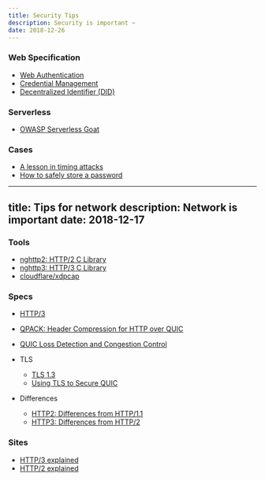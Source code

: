 ```yaml
---
title: Security Tips
description: Security is important ~
date: 2018-12-26
---
```



### Web Specification

* [Web Authentication](https://github.com/w3c/webauthn)
* [Credential Management](https://github.com/w3c/webappsec-credential-management)
* [Decentralized Identifier (DID)](https://github.com/w3c-ccg/did-spec)

### Serverless

* [OWASP Serverless Goat](https://www.owasp.org/index.php/OWASP_Serverless_Goat)

### Cases

* [A lesson in timing attacks](https://codahale.com/a-lesson-in-timing-attacks)
* [How to safely store a password](https://codahale.com/how-to-safely-store-a-password)

---
title: Tips for network
description: Network is important
date: 2018-12-17
---

### Tools

* [nghttp2: HTTP/2 C Library](https://github.com/nghttp2/nghttp2)
* [nghttp3: HTTP/3 C Library](https://github.com/ngtcp2/nghttp3)
* [cloudflare/xdpcap](https://github.com/cloudflare/xdpcap)

### Specs

* [HTTP/3](https://tools.ietf.org/html/draft-ietf-quic-http-18)
* [QPACK: Header Compression for HTTP over QUIC](https://tools.ietf.org/html/draft-ietf-quic-qpack-06)
* [QUIC Loss Detection and Congestion Control](https://tools.ietf.org/html/draft-ietf-quic-recovery-18)

* TLS
  - [TLS 1.3](https://tls13.ulfheim.net)
  - [Using TLS to Secure QUIC](https://tools.ietf.org/html/draft-ietf-quic-tls-18)

* Differences
  - [HTTP2: Differences from HTTP/1.1](https://en.wikipedia.org/wiki/HTTP/2#Differences_from_HTTP_1.1)
  - [HTTP3: Differences from HTTP/2](https://tools.ietf.org/html/draft-ietf-quic-http-18#appendix-A)

### Sites

* [HTTP/3 explained](https://daniel.haxx.se/http3-explained)
* [HTTP/2 explained](https://daniel.haxx.se/http2)
